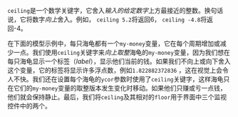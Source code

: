 `ceiling`是一个数学关键字，它舍入*输入的给定数字*上方最接近的整数。换句话说，它将数字*向上*舍入。例如， `ceiling 5.2`将返回6， `ceiling -4.8`将返回-4。

在下面的模型示例中，每只海龟都有一个`my-money`变量，它在每个周期增加或减少一点。我们使用`ceiling`关键字来*向上取整*海龟的`my-money`变量，因为我们想在每只海龟显示一个标签（*label*），显示他们当前的钱。如果我们不向上或向下舍入这个变量，它的标签将显示许多浮点数，例如`1.822882372836` ，这在视觉上会令人不快。我们还在设置每个海龟的`ycor`参数时使用了`ceiling`关键字，这样海龟只在它们的`my-money`变量的取整版本发生变化时移动。如果他们只赚或亏一点钱，他们就会保持静止。最后，我们将`ceiling`及其相对的`floor`用于界面中三个监视控件中的两个。
